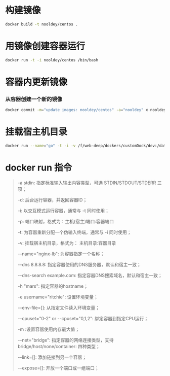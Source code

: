 # 构建镜像

```bash
docker build -t nooldey/centos .
```

# 用镜像创建容器运行

```bash
docker run -t -i nooldey/centos /bin/bash
```

# 容器内更新镜像

### 从容器创建一个新的镜像

```bash
docker commit -m="update images: nooldey/centos" -a="nooldey" x nooldey/centos
```

# 挂载宿主机目录

```bash
docker run --name="go" -t -i -v /f/web-deep/dockers/customDock/dev:/data/dev nooldey/centos /bin/bash
```

# docker run 指令

> -a stdin: 指定标准输入输出内容类型，可选 STDIN/STDOUT/STDERR 三项；
>
> -d: 后台运行容器，并返回容器ID；
>
> -i: 以交互模式运行容器，通常与 -t 同时使用；
>
> -p: 端口映射，格式为：主机(宿主)端口:容器端口
>
> -t: 为容器重新分配一个伪输入终端，通常与 -i 同时使用；
>
> -v: 挂载宿主机目录，格式为： 主机目录:容器目录
>
> --name="nginx-lb": 为容器指定一个名称；
>
> --dns 8.8.8.8: 指定容器使用的DNS服务器，默认和宿主一致；
>
> --dns-search example.com: 指定容器DNS搜索域名，默认和宿主一致；
>
> -h "mars": 指定容器的hostname；
>
> -e username="ritchie": 设置环境变量；
>
> --env-file=[]: 从指定文件读入环境变量；
>
> --cpuset="0-2" or --cpuset="0,1,2": 绑定容器到指定CPU运行；
>
> -m :设置容器使用内存最大值；
>
> --net="bridge": 指定容器的网络连接类型，支持 bridge/host/none/container: 四种类型；
>
> --link=[]: 添加链接到另一个容器；
>
> --expose=[]: 开放一个端口或一组端口；
